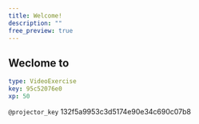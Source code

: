 ```yaml
---
title: Welcome!
description: ""
free_preview: true
---
```


## Weclome to

```yaml
type: VideoExercise
key: 95c52076e0
xp: 50
```

`@projector_key`
132f5a9953c3d5174e90e34c690c07b8
